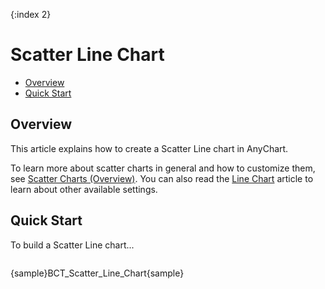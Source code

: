{:index 2}
# Scatter Line Chart

* [Overview](#overview)
* [Quick Start](#quick_start)

## Overview

This article explains how to create a Scatter Line chart in AnyChart.

To learn more about scatter charts in general and how to customize them, see [Scatter Charts (Overview)](Overview). You can also read the [Line Chart](../Line_Chart) article to learn about other available settings.

## Quick Start

To build a Scatter Line chart...

```

```

{sample}BCT\_Scatter\_Line\_Chart{sample}